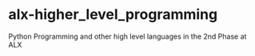 # alx-higher_level_programming
Python Programming and other high level languages in the 2nd Phase at ALX
